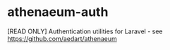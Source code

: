 # athenaeum-auth
[READ ONLY] Authentication utilities for Laravel - see https://github.com/aedart/athenaeum

